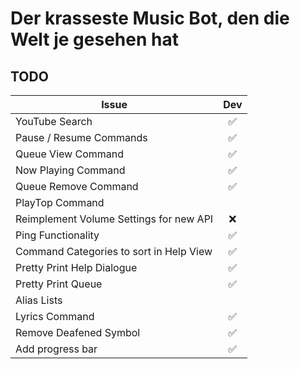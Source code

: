 # Der krasseste Music Bot, den die Welt je gesehen hat
## TODO
| Issue                                   | Dev                |
|-----------------------------------------|:------------------:|
| YouTube Search                          | :white_check_mark: |
| Pause / Resume Commands                 | :white_check_mark: |
| Queue View Command                      | :white_check_mark: |
| Now Playing Command                     | :white_check_mark: |
| Queue Remove Command                    | :white_check_mark: |
| PlayTop Command                         |                    |
| Reimplement Volume Settings for new API | :x:                |
| Ping Functionality                      | :white_check_mark: |
| Command Categories to sort in Help View | :white_check_mark: |
| Pretty Print Help Dialogue              | :white_check_mark: |
| Pretty Print Queue                      | :white_check_mark: |
| Alias Lists                             |                    |
| Lyrics Command                          | :white_check_mark: |
| Remove Deafened Symbol                  | :white_check_mark: |
| Add progress bar                        | :white_check_mark: |
